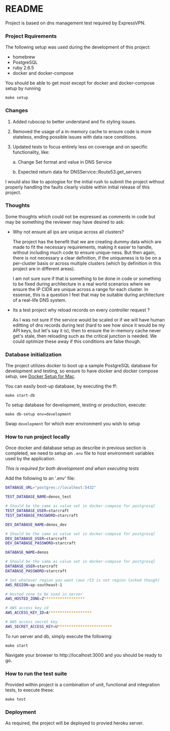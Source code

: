 # README
Project is based on dns management test required by ExpressVPN.

### Project Rquirements

The following setup was used during the development of this project:

- homebrew
- PostgreSQL
- ruby 2.6.5
- docker and docker-compose

You should be able to get most except for docker and docker-compose setup by running

```
make setup
```

### Changes

1. Added rubocop to better understand and fix styling issues.
1. Removed the usage of a in-memory cache to ensure code is more stateless, ending possible issues with data race conditions.
1. Updated tests to focus entirely less on coverage and on specific functionality, like:

    a. Change Set format and value in DNS Service
    
    b. Expected return data for DNSService::Route53.get_servers

I would also like to apologise for the initial rush to submit the project without properly
handling the faults clearly visible within initial release of this project.

### Thoughts

Some thoughts which could not be expressed as comments in code but may be something the reviewer may have desired to ask:

- Why not ensure all ips are unique across all clusters?

	The project has the benefit that we are creating dummy data which are made to fit the necessary requirements, making it easier to handle, without including
	much code to ensure unique-ness. But then again, there is not necessary a clear definition, if the uniqueness is to be on a per-cluster basis or across
	multiple clusters (which by definition in this project are in different areas). 

	I am not sure sure if that is something to be done in code or something to be 
	fixed during architecture in a real world scenarios where we ensure the IP CIDR are unique across a range for each cluster. In essense, this is a question I feel that may be suitable during architecture of a real-life DNS
	system. 

- Its a test project why reload records on every controller request ?

	As I was not sure if the service would be scaled or if we will have human
	editting of dns records during test (hard to see how since it would be my API keys, but let's say it is), then to ensure the in-memory cache never
	get's stale, then reloading such as the critical junction is needed. We could optimize these away if this conditions are false though.

### Database initialization

The project utilizes docker to boot up a sample PostgreSQL database for development
and testing, so ensure to have docker and docker compose setup, see [Docker Setup for Mac](https://docs.docker.com/docker-for-mac/).

You can easily boot-up database, by executing the ff:

```
make start-db

```

To setup database for development, testing or production, execute:

```
make db-setup env=development
```

Swap `development` for which ever environment you wish to setup


### How to run project locally

Once docker and database setup as describe in previous section is completed, we need to setup an `.env` file to host environment variables used by the application.


*This is required for both development and when executing tests*

Add the following to an '.env' file:

```bash
DATABASE_URL="postgres://localhost:5432"

TEST_DATABASE_NAME=denos_test

# Should be the same as value set in docker-compose for postgresql
TEST_DATABASE_USER=starcraft
TEST_DATABASE_PASSWORD=starcraft

DEV_DATABASE_NAME=denos_dev

# Should be the same as value set in docker-compose for postgresql
DEV_DATABASE_USER=starcraft
DEV_DATABASE_PASSWORD=starcraft

DATABASE_NAME=denos

# Should be the same as value set in docker-compose for postgresql
DATABASE_USER=starcraft
DATABASE_PASSWORD=starcraft

# Set whatever region you want (aws r53 is not region locked though)
AWS_REGION=ap-southeast-1

# Hosted zone to be used in server
AWS_HOSTED_ZONE=Z******************

# AWS access key id
AWS_ACCESS_KEY_ID=A*******************

# AWS access secret key
AWS_SECRET_ACCESS_KEY=U************************

```


To run server and db, simply execute the following:


```
make start
```

Navigate your browser to http://localhost:3000 and you should be ready to go.

### How to run the test suite

Provided within project is a combination of unit, functional and integration tests, to execute these:

```
make test
```

### Deployment

As required, the project will be deployed to provied heroku server.

